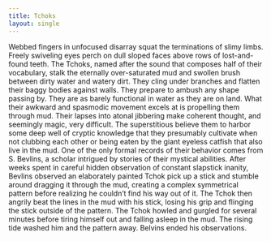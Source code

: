 ```yaml
---
title: Tchoks
layout: single   
---
```


Webbed fingers in unfocused disarray squat the terminations of slimy limbs. Freely swiveling eyes perch on dull sloped faces above rows of lost-and-found teeth. The Tchoks, named after the sound that composes half of their vocabulary, stalk the eternally over-saturated mud and swollen brush between dirty water and watery dirt. They cling under branches and flatten their baggy bodies against walls. They prepare to ambush any shape passing by. 
They are as barely functional in water as they are on land. What their awkward and spasmodic movement excels at is propelling them through mud.
Their lapses into atonal jibbering make coherent thought, and seemingly magic, very difficult. The superstitious believe them to harbor some deep well of cryptic knowledge that they presumably cultivate when not clubbing each other or being eaten by the giant eyeless catfish that also live in the mud.
One of the only formal records of their behavior comes from S. Bevlins, a scholar intrigued by stories of their mystical abilities. After weeks spent in careful hidden observation of constant slapstick inanity, Bevlins observed an elaborately painted Tchok pick up a stick and stumble around dragging it through the mud, creating a complex symmetrical pattern before realizing he couldn’t find his way out of it. The Tchok then angrily beat the lines in the mud with his stick, losing his grip and flinging the stick outside of the pattern. The Tchok howled and gurgled for several minutes before tiring himself out and falling asleep in the mud. The rising tide washed him and the pattern away. Belvins ended his observations.